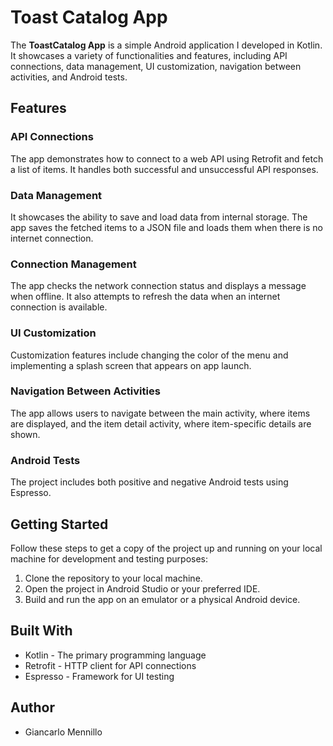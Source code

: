 # Toast Catalog App

The **ToastCatalog App** is a simple Android application I developed in Kotlin. It showcases a variety of functionalities and features, including API connections, data management, UI customization, navigation between activities, and Android tests.

## Features

### API Connections
The app demonstrates how to connect to a web API using Retrofit and fetch a list of items. It handles both successful and unsuccessful API responses.

### Data Management
It showcases the ability to save and load data from internal storage. The app saves the fetched items to a JSON file and loads them when there is no internet connection.

### Connection Management
The app checks the network connection status and displays a message when offline. It also attempts to refresh the data when an internet connection is available.

### UI Customization
Customization features include changing the color of the menu and implementing a splash screen that appears on app launch.

### Navigation Between Activities
The app allows users to navigate between the main activity, where items are displayed, and the item detail activity, where item-specific details are shown.

### Android Tests
The project includes both positive and negative Android tests using Espresso.

## Getting Started

Follow these steps to get a copy of the project up and running on your local machine for development and testing purposes:

1. Clone the repository to your local machine.
2. Open the project in Android Studio or your preferred IDE.
3. Build and run the app on an emulator or a physical Android device.

## Built With

- Kotlin - The primary programming language
- Retrofit - HTTP client for API connections
- Espresso - Framework for UI testing

## Author

- Giancarlo Mennillo

